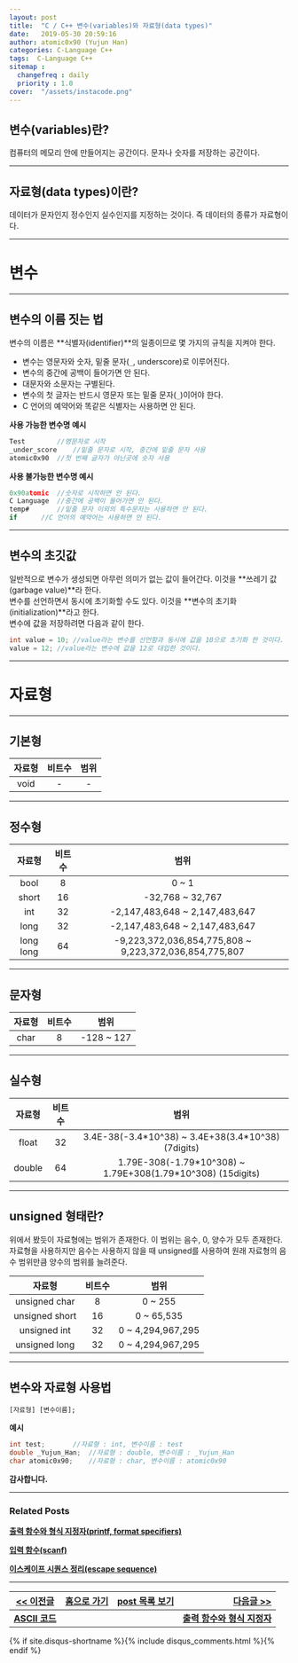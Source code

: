 ```yaml
---
layout: post
title:  "C / C++ 변수(variables)와 자료형(data types)"
date:   2019-05-30 20:59:16
author: atomic0x90 (Yujun Han)
categories: C-Language C++
tags:  C-Language C++
sitemap :
  changefreq : daily
  priority : 1.0
cover:  "/assets/instacode.png"
---
```


## 변수(variables)란?

컴퓨터의 메모리 안에 만들어지는 공간이다. 문자나 숫자를 저장하는 공간이다.

---

## 자료형(data types)이란?

데이터가 문자인지 정수인지 실수인지를 지정하는 것이다. 즉 데이터의 종류가 자료형이다.

---

변수
===
---

## 변수의 이름 짓는 법

변수의 이름은 **식별자(identifier)**의 일종이므로 몇 가지의 규칙을 지켜야 한다.  
* 변수는 영문자와 숫자, 밑줄 문자(`_`, underscore)로 이루어진다.
* 변수의 중간에 공백이 들어가면 안 된다.
* 대문자와 소문자는 구별된다.
* 변수의 첫 글자는 반드시 영문자 또는 밑줄 문자(`_`)이어야 한다.
* C 언어의 예약어와 똑같은 식별자는 사용하면 안 된다.

**사용 가능한 변수명 예시**
```c
Test		//영문자로 시작
_under_score	//밑줄 문자로 시작, 중간에 밑줄 문자 사용
atomic0x90	//첫 번째 글자가 아닌곳에 숫자 사용
```

**사용 불가능한 변수명 예시**
```c
0x90atomic	//숫자로 시작하면 안 된다.
C Language	//중간에 공백이 들어가면 안 된다.
temp#		//밑줄 문자 이외의 특수문자는 사용하면 안 된다.
if		//C 언어의 예약어는 사용하면 안 된다.
```

---

## 변수의 초깃값

일반적으로 변수가 생성되면 아무런 의미가 없는 값이 들어간다. 이것을 **쓰레기 값(garbage value)**라 한다.  
변수를 선언하면서 동시에 초기화할 수도 있다. 이것을 **변수의 초기화(initialization)**라고 한다.  
변수에 값을 저장하려면 다음과 같이 한다.  
```c
int value = 10;	//value라는 변수를 선언함과 동시에 값을 10으로 초기화 한 것이다.
value = 12;	//value라는 변수에 값을 12로 대입한 것이다.
```

---

자료형
===
---

## 기본형

자료형		|비트수		|범위
:------:	|:------:	|:------:
void		|\-		|\-


---

## 정수형

자료형		|비트수		|범위
:------:	|:------:	|:------:
bool		|8		|0 ~ 1
short		|16		|-32,768 ~ 32,767
int		|32		|-2,147,483,648 ~ 2,147,483,647
long		|32		|-2,147,483,648 ~ 2,147,483,647
long long	|64		|-9,223,372,036,854,775,808 ~ 9,223,372,036,854,775,807

---

## 문자형

자료형		|비트수		|범위
:------:	|:------:	|:------:
char		|8		|-128 ~ 127


---

## 실수형

자료형		|비트수		|범위
:------:	|:------:	|:------:
float		|32		|3.4E-38(-3.4\*10^38) ~ 3.4E+38(3.4\*10^38) (7digits)
double		|64		|1.79E-308(-1.79\*10^308) ~ 1.79E+308(1.79\*10^308) (15digits)

---

## unsigned 형태란?

위에서 봤듯이 자료형에는 범위가 존재한다. 이 범위는 음수, 0, 양수가 모두 존재한다. 
자료형을 사용하지만 음수는 사용하지 않을 때 unsigned를 사용하여 원래 자료형의 음수 범위만큼 양수의 범위를 늘려준다.

자료형		|비트수		|범위
:------:	|:------:	|:------:
unsigned char	|8		|0 ~ 255
unsigned short	|16		|0 ~ 65,535
unsigned int	|32		|0 ~ 4,294,967,295
unsigned long	|32		|0 ~ 4,294,967,295




---

## 변수와 자료형 사용법

`[자료형] [변수이름];`

**예시**
```c
int test;		//자료형 : int, 변수이름 : test
double _Yujun_Han;	//자료형 : double, 변수이름 : _Yujun_Han
char atomic0x90;	//자료형 : char, 변수이름 : atomic0x90
```





**감사합니다.**

---

### Related Posts

**[출력 함수와 형식 지정자(printf, format specifiers)][00]**

**[입력 함수(scanf)][01]**

**[이스케이프 시퀀스 정리(escape sequence)][02]**

---




[\<\< 이전글][0]|[홈으로 가기][1]       |[post 목록 보기][2]    |[다음글 \>\>][3]
------          |:------:               |:------:               |------:
**[ASCII 코드][0]**	|			|			|**[출력 함수와 형식 지정자][3]**



[0]: https://atomic0x90.github.io/c-language/2019/05/29/ASCII.html "ASCII 코드"
[1]: https://atomic0x90.github.io/ "home"
[2]: https://atomic0x90.github.io/posts/ "posts"
[3]: https://atomic0x90.github.io/c-language/2019/06/04/printf-format.html "출력 함수와 형식 지정자"

[00]: https://atomic0x90.github.io/c-language/2019/06/04/printf-format.html "출력 함수와 형식 지정자"
[01]: https://atomic0x90.github.io/c-language/2019/06/05/scanf-format.html "입력 함수"
[02]: https://atomic0x90.github.io/c-language/2019/05/28/C-Language-escape-sequence.html "이스케이프 시퀀스 정리"


{% if site.disqus-shortname %}{% include disqus_comments.html %}{% endif %}

















